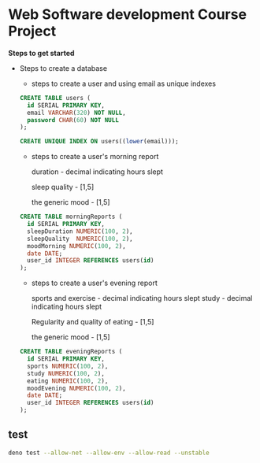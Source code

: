 # Web Software development Course Project

**Steps to get started**

- Steps to create a database

  - steps to create a user and using email as unique indexes

  ```sql
  CREATE TABLE users (
    id SERIAL PRIMARY KEY,
    email VARCHAR(320) NOT NULL,
    password CHAR(60) NOT NULL
  );

  CREATE UNIQUE INDEX ON users((lower(email)));
  ```

  - steps to create a user's morning report

    duration - decimal indicating hours slept

    sleep quality - [1,5]

    the generic mood - [1,5]

  ```sql
  CREATE TABLE morningReports (
    id SERIAL PRIMARY KEY,
    sleepDuration NUMERIC(100, 2),
    sleepQuality  NUMERIC(100, 2),
    moodMorning NUMERIC(100, 2),
    date DATE;
    user_id INTEGER REFERENCES users(id)
  );
  ```

  - steps to create a user's evening report

    sports and exercise - decimal indicating hours slept
    study - decimal indicating hours slept

    Regularity and quality of eating - [1,5]

    the generic mood - [1,5]

  ```sql
  CREATE TABLE eveningReports (
    id SERIAL PRIMARY KEY,
    sports NUMERIC(100, 2),
    study NUMERIC(100, 2),
    eating NUMERIC(100, 2),
    moodEvening NUMERIC(100, 2),
    date DATE;
    user_id INTEGER REFERENCES users(id)
  );
  ```

## test

```bash
deno test --allow-net --allow-env --allow-read --unstable
```
